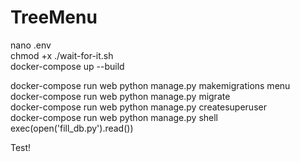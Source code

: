 # TreeMenu

nano .env  
chmod +x ./wait-for-it.sh  
docker-compose up --build  

docker-compose run web python manage.py makemigrations menu  
docker-compose run web python manage.py migrate  
docker-compose run web python manage.py createsuperuser  
docker-compose run web python manage.py shell  
exec(open('fill_db.py').read())  

Test!
